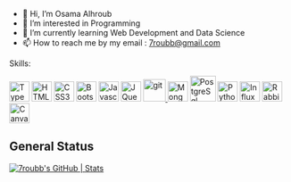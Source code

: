 - 👋 Hi, I’m Osama Alhroub
- 👀 I’m interested in Programming
- 🌱 I’m currently learning Web Development and Data Science
- 📫 How to reach me by my email : 7roubb@gmail.com


<!---
7roubb/7roubb is a ✨ special ✨ repository because its `README.md` (this file) appears on your GitHub profile.
You can click the Preview link to take a look at your changes.
--->

Skills:
<p align="left" dir="auto">
<a href="https://www.typescriptlang.org/" rel="nofollow"><img src="https://raw.githubusercontent.com/danielcranney/readme-generator/main/public/icons/skills/typescript-colored.svg" width="36" height="36" alt="TypeScript" style="max-width: 100%;"></a> 
<a href="https://developer.mozilla.org/en-US/docs/Glossary/HTML5" rel="nofollow"><img src="https://raw.githubusercontent.com/danielcranney/readme-generator/main/public/icons/skills/html5-colored.svg" width="36" height="36" alt="HTML5" style="max-width: 100%;"></a>
<a href="https://www.w3.org/TR/CSS/#css" rel="nofollow"><img src="https://raw.githubusercontent.com/danielcranney/readme-generator/main/public/icons/skills/css3-colored.svg" width="36" height="36" alt="CSS3" style="max-width: 100%;"></a>
<a href="https://getbootstrap.com/" rel="nofollow"><img src="https://raw.githubusercontent.com/danielcranney/readme-generator/main/public/icons/skills/bootstrap-colored.svg" width="36" height="36" alt="Bootstrap" style="max-width: 100%;"></a>
<a href="https://developer.mozilla.org/en-US/docs/Web/JavaScript" rel="nofollow"><img src="https://raw.githubusercontent.com/danielcranney/readme-generator/main/public/icons/skills/javascript-colored.svg" width="36" height="36" alt="Javascript" style="max-width: 100%;"></a>
<a href="https://jquery.com/" rel="nofollow"><img src="https://raw.githubusercontent.com/danielcranney/readme-generator/main/public/icons/skills/jquery-colored.svg" width="36" height="36" alt="JQuery" style="max-width: 100%;"></a>
<a href="https://git-scm.com/" rel="nofollow"> <img src="https://camo.githubusercontent.com/fcafa5ebc1f5f789ae7d012a3ecd8fe7bda49516591caf7c37698f764165d880/68747470733a2f2f7777772e766563746f726c6f676f2e7a6f6e652f6c6f676f732f6769742d73636d2f6769742d73636d2d69636f6e2e737667" alt="git" width="40" height="40" data-canonical-src="https://www.vectorlogo.zone/logos/git-scm/git-scm-icon.svg" style="max-width: 100%;"> </a>
<a href="https://www.mongodb.com/" rel="nofollow"><img src="https://raw.githubusercontent.com/danielcranney/readme-generator/main/public/icons/skills/mongodb-colored.svg" width="36" height="36" alt="MongoDB" style="max-width: 100%;"></a>
<a href="https://www.postgresql.org/" rel="nofollow"><img src="https://github.com/7roubb/7roubb/assets/153323412/53783a66-2984-4a16-88f9-7c7d75b34155"  height="46" alt="PostgreSql" style="max-width: 100%;"></a>
<a href="https://www.python.org/" rel="nofollow"><img src="https://github.com/7roubb/7roubb/assets/153323412/a0671e05-763c-4a10-a954-34d789117c7e"  height="36" alt="Python" style="max-width: 100%;"></a>
<a href="https://www.python.org/" rel="nofollow"><img src="https://github.com/7roubb/7roubb/assets/153323412/efefcbbd-33bb-44aa-b8ff-baf207a87566"  height="36" alt="InfluxDB" style="max-width: 100%;"></a>
<a href="https://www.python.org/" rel="nofollow"><img src="https://github.com/7roubb/7roubb/assets/153323412/419caa5f-f84b-4f22-88a7-b4456b830ffc"  height="36" alt="RabbitMQ" style="max-width: 100%;"></a>
<a href="https://www.python.org/" rel="nofollow"><img src="https://github.com/7roubb/7roubb/assets/153323412/4abbaa47-5e2d-4867-8cb2-315a28a69eb0"  height="36" alt="Canva" style="max-width: 100%;"></a>

</p>

<h2>General Status</h2>

[![7roubb's GitHub | Stats](https://stats.quine.sh/7roubb/github?theme=dark)](https://quine.sh?utm_source=widgets&utm_campaign=7roubb)

